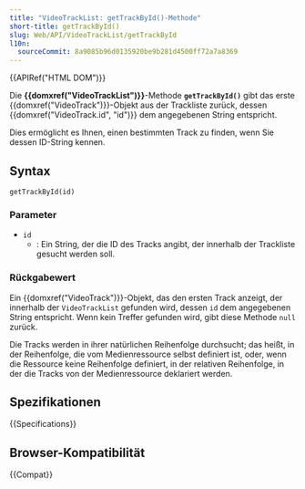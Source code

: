 ```yaml
---
title: "VideoTrackList: getTrackById()-Methode"
short-title: getTrackById()
slug: Web/API/VideoTrackList/getTrackById
l10n:
  sourceCommit: 8a9085b96d0135920be9b281d4500ff72a7a8369
---
```


{{APIRef("HTML DOM")}}

Die **{{domxref("VideoTrackList")}}**-Methode
**`getTrackById()`** gibt das erste
{{domxref("VideoTrack")}}-Objekt aus der Trackliste zurück, dessen {{domxref("VideoTrack.id", "id")}} dem angegebenen String entspricht.

Dies ermöglicht es Ihnen, einen bestimmten Track zu finden, wenn
Sie dessen ID-String kennen.

## Syntax

```js-nolint
getTrackById(id)
```

### Parameter

- `id`
  - : Ein String, der die ID des Tracks angibt, der innerhalb der Trackliste gesucht werden soll.

### Rückgabewert

Ein {{domxref("VideoTrack")}}-Objekt, das den ersten Track anzeigt, der innerhalb der
`VideoTrackList` gefunden wird, dessen `id` dem angegebenen String entspricht. Wenn
kein Treffer gefunden wird, gibt diese Methode `null` zurück.

Die Tracks werden in ihrer natürlichen Reihenfolge durchsucht; das heißt, in der Reihenfolge, die vom
Medienressource selbst definiert ist, oder, wenn die Ressource keine Reihenfolge definiert, in der relativen Reihenfolge,
in der die Tracks von der Medienressource deklariert werden.

## Spezifikationen

{{Specifications}}

## Browser-Kompatibilität

{{Compat}}
